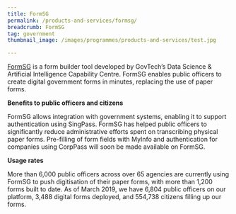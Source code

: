 ```yaml
---
title: FormSG
permalink: /products-and-services/formsg/
breadcrumb: FormSG
tag: government
thumbnail_image: /images/programmes/products-and-services/test.jpg

---
```



[FormSG](https://form.gov.sg/#!/) is a form builder tool developed by GovTech’s Data Science & Artificial Intelligence Capability Centre. FormSG enables public officers to create digital government forms in minutes, replacing the use of paper forms.
                                                                                      
**Benefits to public officers and citizens**

FormSG allows integration with government systems, enabling it to support authentication using SingPass. FormSG has helped public officers to significantly reduce administrative efforts spent on transcribing physical paper forms. Pre-filling of form fields with MyInfo and authentication for companies using CorpPass will soon be made available on FormSG.
 
**Usage rates**

More than 6,000 public officers across over 65 agencies are currently using FormSG to push digitisation of their paper forms, with more than 1,200 forms built to date. As of March 2019, we have 6,804 public officers on our platform, 3,488 digital forms deployed, and 554,738 citizens filling up our forms.
